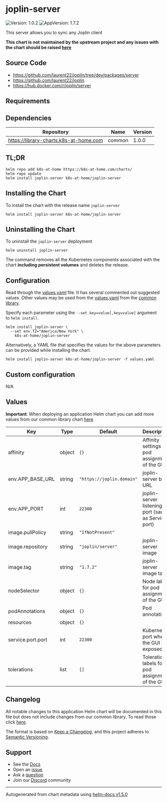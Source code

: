 # joplin-server

![Version: 1.0.2](https://img.shields.io/badge/Version-1.0.2-informational?style=flat-square) ![AppVersion: 1.7.2](https://img.shields.io/badge/AppVersion-1.7.2-informational?style=flat-square)

This server allows you to sync any Joplin client

**This chart is not maintained by the upstream project and any issues with the chart should be raised [here](https://github.com/k8s-at-home/charts/issues/new/choose)**

## Source Code

* <https://github.com/laurent22/joplin/tree/dev/packages/server>
* <https://github.com/laurent22/joplin>
* <https://hub.docker.com/r/joplin/server>

## Requirements

## Dependencies

| Repository | Name | Version |
|------------|------|---------|
| https://library-charts.k8s-at-home.com | common | 1.0.0 |

## TL;DR

```console
helm repo add k8s-at-home https://k8s-at-home.com/charts/
helm repo update
helm install joplin-server k8s-at-home/joplin-server
```

## Installing the Chart

To install the chart with the release name `joplin-server`

```console
helm install joplin-server k8s-at-home/joplin-server
```

## Uninstalling the Chart

To uninstall the `joplin-server` deployment

```console
helm uninstall joplin-server
```

The command removes all the Kubernetes components associated with the chart **including persistent volumes** and deletes the release.

## Configuration

Read through the [values.yaml](./values.yaml) file. It has several commented out suggested values.
Other values may be used from the [values.yaml](https://github.com/k8s-at-home/library-charts/tree/main/charts/stable/common/values.yaml) from the [common library](https://github.com/k8s-at-home/library-charts/tree/main/charts/stable/common).

Specify each parameter using the `--set key=value[,key=value]` argument to `helm install`.

```console
helm install joplin-server \
  --set env.TZ="America/New York" \
    k8s-at-home/joplin-server
```

Alternatively, a YAML file that specifies the values for the above parameters can be provided while installing the chart.

```console
helm install joplin-server k8s-at-home/joplin-server -f values.yaml
```

## Custom configuration

N/A

## Values

**Important**: When deploying an application Helm chart you can add more values from our common library chart [here](https://github.com/k8s-at-home/library-charts/tree/main/charts/stable/common)

| Key | Type | Default | Description |
|-----|------|---------|-------------|
| affinity | object | `{}` | Affinity settings for pod assignment of the GUI |
| env.APP_BASE_URL | string | `"https://joplin.domain"` | joplin-server base URL |
| env.APP_PORT | int | `22300` | joplin-server listening port (same as Service port) |
| image.pullPolicy | string | `"IfNotPresent"` |  |
| image.repository | string | `"joplin/server"` | joplin-server image |
| image.tag | string | `"1.7.2"` | joplin-server image tag |
| nodeSelector | object | `{}` | Node labels for pod assignment of the GUI |
| podAnnotations | object | `{}` | Pod annotations |
| resources | object | `{}` |  |
| service.port.port | int | `22300` | Kubernetes port where the GUI is exposed |
| tolerations | list | `[]` | Toleration labels for pod assignment of the GUI |

## Changelog

All notable changes to this application Helm chart will be documented in this file but does not include changes from our common library. To read those click [here](https://github.com/k8s-at-home/library-charts/tree/main/charts/stable/common#changelog).

The format is based on [Keep a Changelog](https://keepachangelog.com/en/1.0.0/), and this project adheres to [Semantic Versioning](https://semver.org/spec/v2.0.0.html).

## Support

- See the [Docs](https://docs.k8s-at-home.com/our-helm-charts/getting-started/)
- Open an [issue](https://github.com/k8s-at-home/charts/issues/new/choose)
- Ask a [question](https://github.com/k8s-at-home/organization/discussions)
- Join our [Discord](https://discord.gg/sTMX7Vh) community

----------------------------------------------
Autogenerated from chart metadata using [helm-docs v1.5.0](https://github.com/norwoodj/helm-docs/releases/v1.5.0)